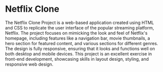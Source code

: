 # Netflix Clone 
The Netflix Clone Project is a web-based application created using HTML and CSS to replicate the user interface of the popular streaming platform, Netflix. The project focuses on mimicking the look and feel of Netflix's homepage, including features like a navigation bar, movie thumbnails, a hero section for featured content, and various sections for different genres. The design is fully responsive, ensuring that it looks and functions well on both desktop and mobile devices. This project is an excellent exercise in front-end development, showcasing skills in layout design, styling, and responsive web design.
